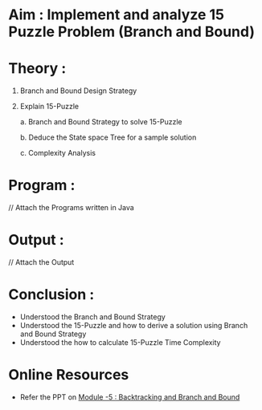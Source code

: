 # Aim : Implement and analyze 15 Puzzle Problem (Branch and Bound) 
  
# Theory : 
 1. Branch and Bound Design Strategy
 2. Explain 15-Puzzle
    
    a. Branch and Bound Strategy to solve 15-Puzzle
    
    b. Deduce the State space Tree for a sample solution
    
    c. Complexity Analysis
# Program : 
// Attach the Programs written in Java
  
# Output :
// Attach the Output

# Conclusion : 
* Understood the Branch and Bound Strategy
* Understood the 15-Puzzle and how to derive a solution using Branch and Bound Strategy
* Understood the how to calculate 15-Puzzle Time Complexity
  
# Online Resources
* Refer the PPT on [Module -5 : Backtracking and Branch and Bound](https://github.com/LifnaJos/Design-Analysis-of-Algorithm-Theory/blob/main/M5_DAA.pdf)
